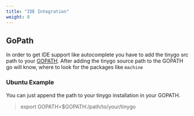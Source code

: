 ```yaml
---
title: "IDE Integration"
weight: 8
---
```


## GoPath

In order to get IDE support like autocomplete you have to add the tinygo src path to your [GOPATH](https://github.com/golang/go/wiki/GOPATH).
After adding the tinygo source path to the GOPATH go will know, where to look for the packages like `machine`

### Ubuntu Example
You can just append the path to your tinygo installation in your GOPATH.

> export GOPATH=$GOPATH:/path/to/your/tinygo

